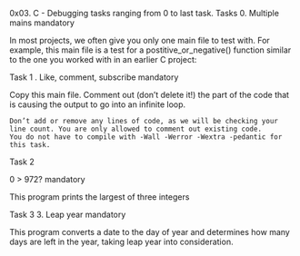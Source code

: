 0x03. C - Debugging tasks ranging from 0 to last task.
Tasks
0. Multiple mains
mandatory

In most projects, we often give you only one main file to test with. For example, this main file is a test for a postitive_or_negative() function similar to the one you worked with in an earlier C project:


Task 1
. Like, comment, subscribe
mandatory

Copy this main file. Comment out (don’t delete it!) the part of the code that is causing the output to go into an infinite loop.

    Don’t add or remove any lines of code, as we will be checking your line count. You are only allowed to comment out existing code.
    You do not have to compile with -Wall -Werror -Wextra -pedantic for this task.

Task 2

 0 > 972?
mandatory

This program prints the largest of three integers

Task 3
3. Leap year
mandatory

This program converts a date to the day of year and determines how many days are left in the year, taking leap year into consideration.


